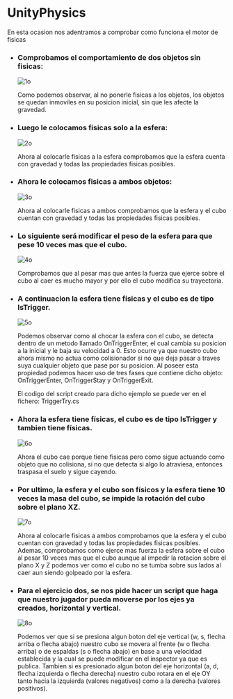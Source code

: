 # UnityPhysics

En esta ocasion nos adentramos a comprobar como funciona el motor de fisicas

* ### Comprobamos el comportamiento de dos objetos sin fisicas:

  ![1o](https://user-images.githubusercontent.com/72491269/195809518-134d085c-31ff-4f58-b7c7-5b178a1b07ca.gif)

  Como podemos observar, al no ponerle fisicas a los objetos, los objetos se quedan inmoviles en su posicion inicial, sin que les afecte la gravedad.

* ### Luego le colocamos fisicas solo a la esfera:

  ![2o](https://user-images.githubusercontent.com/72491269/195812995-dc421b82-0d7f-4b3e-af76-17402b16559c.gif)

  Ahora al colocarle fisicas a la esfera comprobamos que la esfera cuenta con gravedad y todas las propiedades fisicas posibles.

* ### Ahora le colocamos fisicas a ambos objetos:

  ![3o](https://user-images.githubusercontent.com/72491269/195813946-06d27f08-7df6-4c61-a5aa-0992cc64257a.gif)

  Ahora al colocarle fisicas a ambos comprobamos que la esfera y el cubo cuentan con gravedad y todas las propiedades fisicas posibles.

* ### Lo siguiente será modificar el peso de la esfera para que pese 10 veces mas que el cubo.

  ![4o](https://user-images.githubusercontent.com/72491269/195816017-564ab10a-6968-41dd-8bfc-60947da88605.gif)

  Comprobamos que al pesar mas que antes la fuerza que ejerce sobre el cubo al caer es mucho mayor y por ello el cubo modifica su trayectoria.

* ### A continuacion la esfera tiene físicas y el cubo es de tipo IsTrigger.

  ![5o](https://user-images.githubusercontent.com/72491269/196044281-a2fb60c0-8ee9-48e1-8da4-6b0609bc8741.gif)
  
  Podemos observar como al chocar la esfera con el cubo, se detecta dentro de un metodo llamado OnTriggerEnter, el cual cambia su posicion a la inicial y le baja su velocidad a 0. Esto ocurre ya que nuestro cubo ahora mismo no actua como colisionador si no que deja pasar a traves suya cualquier objeto que pase por su posicion. Al poseer esta propiedad podemos hacer uso de tres fases que contiene dicho objeto: OnTriggerEnter, OnTriggerStay y OnTriggerExit.
  
  El codigo del script creado para dicho ejemplo se puede ver en el fichero: TriggerTry.cs

* ### Ahora la esfera tiene físicas, el cubo es de tipo IsTrigger y tambien tiene físicas.

  ![6o](https://user-images.githubusercontent.com/72491269/196044950-16526634-b70e-425d-b74a-60a071df9cac.gif)
  
  Ahora el cubo cae porque tiene fisicas pero como sigue actuando como objeto que no colisiona, si no que detecta si algo lo atraviesa, entonces traspasa el suelo y sigue cayendo.
  
* ### Por ultimo, la esfera y el cubo son físicos y la esfera tiene 10 veces la masa del cubo, se impide la rotación del cubo sobre el plano XZ.

  ![7o](https://user-images.githubusercontent.com/72491269/196045850-f76b8130-a541-4940-bce7-f4f1c95547f3.gif)
  
  Ahora al colocarle fisicas a ambos comprobamos que la esfera y el cubo cuentan con gravedad y todas las propiedades fisicas posibles. Ademas, comprobamos como ejerce mas fuerza la esfera sobre el cubo al pesar 10 veces mas que el cubo aunque al impedir la rotacion sobre el plano X y Z podemos ver como el cubo no se tumba sobre sus lados al caer aun siendo golpeado por la esfera.

* ### Para el ejercicio dos, se nos pide hacer un script que haga que nuestro jugador pueda moverse por los ejes ya creados, horizontal y vertical.

  ![8o](https://user-images.githubusercontent.com/72491269/199381299-c985f496-7a35-4477-8668-42117f03f40d.gif)
  
  Podemos ver que si se presiona algun boton del eje vertical (w, s, flecha arriba o flecha abajo) nuestro cubo se movera al frente (w o flecha arriba) o de espaldas (s o flecha abajo) en base a una velocidad establecida y la cual se puede modificar en el inspector ya que es publica. Tambien si es presionado algun boton del eje horizontal (a, d, flecha izquierda o flecha derecha) nuestro cubo rotara en el eje OY tanto hacia la izquierda (valores negativos) como a la derecha (valores positivos).
  
  
  
  
  
  
  
  
